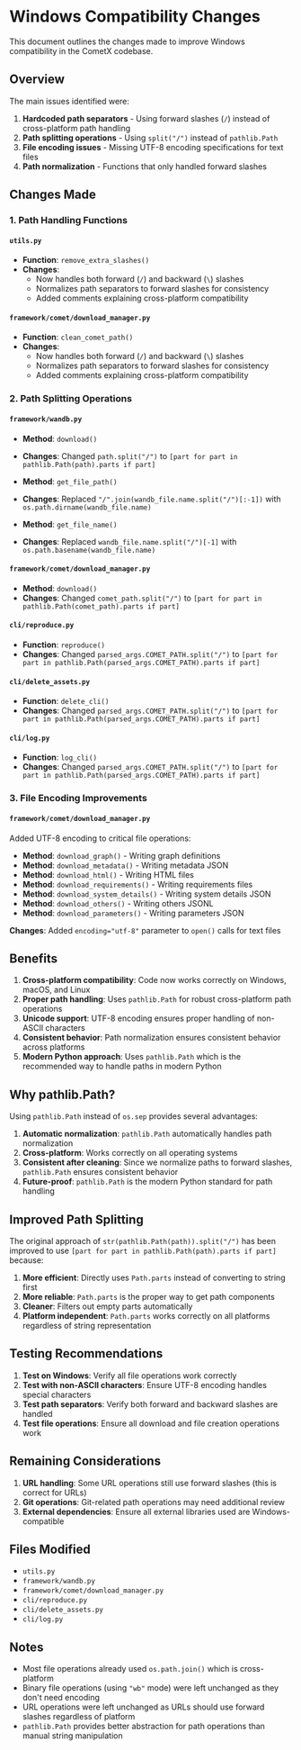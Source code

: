 # Windows Compatibility Changes

This document outlines the changes made to improve Windows compatibility in the CometX codebase.

## Overview

The main issues identified were:
1. **Hardcoded path separators** - Using forward slashes (`/`) instead of cross-platform path handling
2. **Path splitting operations** - Using `split("/")` instead of `pathlib.Path`
3. **File encoding issues** - Missing UTF-8 encoding specifications for text files
4. **Path normalization** - Functions that only handled forward slashes

## Changes Made

### 1. Path Handling Functions

#### `utils.py`
- **Function**: `remove_extra_slashes()`
- **Changes**:
  - Now handles both forward (`/`) and backward (`\`) slashes
  - Normalizes path separators to forward slashes for consistency
  - Added comments explaining cross-platform compatibility

#### `framework/comet/download_manager.py`
- **Function**: `clean_comet_path()`
- **Changes**:
  - Now handles both forward (`/`) and backward (`\`) slashes
  - Normalizes path separators to forward slashes for consistency
  - Added comments explaining cross-platform compatibility

### 2. Path Splitting Operations

#### `framework/wandb.py`
- **Method**: `download()`
- **Changes**: Changed `path.split("/")` to `[part for part in pathlib.Path(path).parts if part]`

- **Method**: `get_file_path()`
- **Changes**: Replaced `"/".join(wandb_file.name.split("/")[:-1])` with `os.path.dirname(wandb_file.name)`

- **Method**: `get_file_name()`
- **Changes**: Replaced `wandb_file.name.split("/")[-1]` with `os.path.basename(wandb_file.name)`

#### `framework/comet/download_manager.py`
- **Method**: `download()`
- **Changes**: Changed `comet_path.split("/")` to `[part for part in pathlib.Path(comet_path).parts if part]`

#### `cli/reproduce.py`
- **Function**: `reproduce()`
- **Changes**: Changed `parsed_args.COMET_PATH.split("/")` to `[part for part in pathlib.Path(parsed_args.COMET_PATH).parts if part]`

#### `cli/delete_assets.py`
- **Function**: `delete_cli()`
- **Changes**: Changed `parsed_args.COMET_PATH.split("/")` to `[part for part in pathlib.Path(parsed_args.COMET_PATH).parts if part]`

#### `cli/log.py`
- **Function**: `log_cli()`
- **Changes**: Changed `parsed_args.COMET_PATH.split("/")` to `[part for part in pathlib.Path(parsed_args.COMET_PATH).parts if part]`

### 3. File Encoding Improvements

#### `framework/comet/download_manager.py`
Added UTF-8 encoding to critical file operations:

- **Method**: `download_graph()` - Writing graph definitions
- **Method**: `download_metadata()` - Writing metadata JSON
- **Method**: `download_html()` - Writing HTML files
- **Method**: `download_requirements()` - Writing requirements files
- **Method**: `download_system_details()` - Writing system details JSON
- **Method**: `download_others()` - Writing others JSONL
- **Method**: `download_parameters()` - Writing parameters JSON

**Changes**: Added `encoding="utf-8"` parameter to `open()` calls for text files

## Benefits

1. **Cross-platform compatibility**: Code now works correctly on Windows, macOS, and Linux
2. **Proper path handling**: Uses `pathlib.Path` for robust cross-platform path operations
3. **Unicode support**: UTF-8 encoding ensures proper handling of non-ASCII characters
4. **Consistent behavior**: Path normalization ensures consistent behavior across platforms
5. **Modern Python approach**: Uses `pathlib.Path` which is the recommended way to handle paths in modern Python

## Why pathlib.Path?

Using `pathlib.Path` instead of `os.sep` provides several advantages:

1. **Automatic normalization**: `pathlib.Path` automatically handles path normalization
2. **Cross-platform**: Works correctly on all operating systems
3. **Consistent after cleaning**: Since we normalize paths to forward slashes, `pathlib.Path` ensures consistent behavior
4. **Future-proof**: `pathlib.Path` is the modern Python standard for path handling

## Improved Path Splitting

The original approach of `str(pathlib.Path(path)).split("/")` has been improved to use `[part for part in pathlib.Path(path).parts if part]` because:

1. **More efficient**: Directly uses `Path.parts` instead of converting to string first
2. **More reliable**: `Path.parts` is the proper way to get path components
3. **Cleaner**: Filters out empty parts automatically
4. **Platform independent**: `Path.parts` works correctly on all platforms regardless of string representation

## Testing Recommendations

1. **Test on Windows**: Verify all file operations work correctly
2. **Test with non-ASCII characters**: Ensure UTF-8 encoding handles special characters
3. **Test path separators**: Verify both forward and backward slashes are handled
4. **Test file operations**: Ensure all download and file creation operations work

## Remaining Considerations

1. **URL handling**: Some URL operations still use forward slashes (this is correct for URLs)
2. **Git operations**: Git-related path operations may need additional review
3. **External dependencies**: Ensure all external libraries used are Windows-compatible

## Files Modified

- `utils.py`
- `framework/wandb.py`
- `framework/comet/download_manager.py`
- `cli/reproduce.py`
- `cli/delete_assets.py`
- `cli/log.py`

## Notes

- Most file operations already used `os.path.join()` which is cross-platform
- Binary file operations (using `"wb"` mode) were left unchanged as they don't need encoding
- URL operations were left unchanged as URLs should use forward slashes regardless of platform
- `pathlib.Path` provides better abstraction for path operations than manual string manipulation

